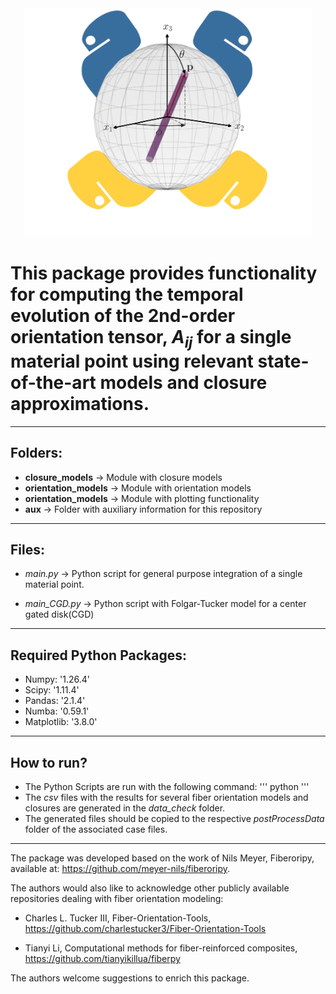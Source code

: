 
<center><img src="./aux/drawing.png" width="460"/></center>

# This package provides functionality for computing the temporal evolution of the 2nd-order orientation tensor, $A_{ij}$ for a single material point using relevant state-of-the-art models and closure approximations.

----

## Folders:
* **closure_models** &rarr; Module with closure models
* **orientation_models** &rarr; Module with orientation models
* **orientation_models** &rarr; Module with plotting functionality
* **aux** &rarr; Folder with auxiliary information for this repository
----

## Files:
* *main.py* &rarr; Python script for general purpose integration of a single material point.
  
* *main_CGD.py* &rarr; Python script with Folgar-Tucker model for a center gated disk(CGD)

----
## Required Python Packages:
*   Numpy: '1.26.4'
*   Scipy: '1.11.4'
*   Pandas: '2.1.4'
*   Numba: '0.59.1'
*   Matplotlib: '3.8.0'

----
## How to run? 
* The Python Scripts are run with the following command:
'''
python <file of case study>
'''
* The *csv* files with the results for several fiber orientation models and closures are generated in the *data_check* folder.
* The generated files should be copied to the respective *postProcessData* folder of the associated case files.

----

The package was developed based on the work of Nils Meyer, Fiberoripy, available at: https://github.com/meyer-nils/fiberoripy.

The authors would also like to acknowledge other publicly available repositories dealing with fiber orientation modeling: 

* Charles L. Tucker III, Fiber-Orientation-Tools, https://github.com/charlestucker3/Fiber-Orientation-Tools

* Tianyi Li, Computational methods for fiber-reinforced composites, https://github.com/tianyikillua/fiberpy


The authors welcome suggestions to enrich this package. 